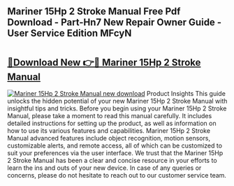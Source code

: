 ## Mariner 15Hp 2 Stroke Manual Free Pdf Download - Part-Hn7 New Repair Owner Guide - User Service Edition MFcyN

# <h2><a href="http://bc55670.oget.top/?id=Mariner+15Hp+2+Stroke+Manual">🔗Download New 👉🔴 Mariner 15Hp 2 Stroke Manual</a></h2>

[![Mariner 15Hp 2 Stroke Manual new download](https://i.imgur.com/5g1atiW.png)](http://bc55670.oget.top/?id=Mariner+15Hp+2+Stroke+Manual)
Product Insights This guide unlocks the hidden potential of your new Mariner 15Hp 2 Stroke Manual with insightful tips and tricks. Before you begin using your Mariner 15Hp 2 Stroke Manual, please take a moment to read this manual carefully. It includes detailed instructions for setting up the product, as well as information on how to use its various features and capabilities. Mariner 15Hp 2 Stroke Manual advanced features include object recognition, motion sensors, customizable alerts, and remote access, all of which can be customized to suit your preferences via the user interface. We trust that the Mariner 15Hp 2 Stroke Manual has been a clear and concise resource in your efforts to learn the ins and outs of your new device. In case of any queries or concerns, please do not hesitate to reach out to our customer service team.
